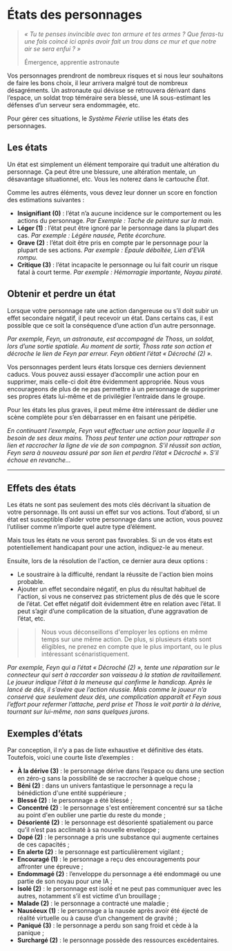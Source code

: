 # États des personnages

> *« Tu te penses invincible avec ton armure et tes armes ? Que feras-tu une fois coincé ici après avoir fait un trou dans ce mur et que notre air se sera enfui ? »*
>
> Émergence, apprentie astronaute

Vos personnages prendront de nombreux risques et si nous leur souhaitons de faire les bons choix, il leur arrivera malgré tout de nombreux désagréments. Un astronaute qui dévisse se retrouvera dérivant dans l’espace, un soldat trop téméraire sera blessé, une IA sous-estimant les défenses d’un serveur sera endommagée, etc.

Pour gérer ces situations, le *Système Féerie* utilise les états des personnages.

## Les états

Un état est simplement un élément temporaire qui traduit une altération du personnage. Ça peut être une blessure, une altération mentale, un désavantage situationnel, etc. Vous les noterez dans le cartouche *État*.

Comme les autres éléments, vous devez leur donner un score en fonction des estimations suivantes :
* **Insignifiant (0)** : l’état n’a aucune incidence sur le comportement ou les actions du personnage. *Par Exemple : Tache de peinture sur la main.*
* **Léger (1)** : l’état peut être ignoré par le personnage dans la plupart des cas. *Par exemple : Légère nausée, Petite écorchure.*
* **Grave (2)** : l’état doit être pris en compte par le personnage pour la plupart de ses actions. *Par exemple : Épaule déboîtée, Lien d’EVA rompu.*
* **Critique (3)** : l’état incapacite le personnage ou lui fait courir un risque fatal à court terme. *Par exemple : Hémorragie importante, Noyau piraté.*

## Obtenir et perdre un état

Lorsque votre personnage rate une action dangereuse ou s’il doit subir un effet secondaire négatif, il peut recevoir un état. Dans certains cas, il est possible que ce soit la conséquence d’une action d’un autre personnage.

*Par exemple, Feyn, un astronaute, est accompagné de Thoss, un soldat, lors d’une sortie spatiale. Au moment de sortir, Thoss rate son action et décroche le lien de Feyn par erreur. Feyn obtient l’état « Décroché (2) ».*

Vos personnages perdent leurs états lorsque ces derniers deviennent caducs. Vous pouvez aussi essayer d’accomplir une action pour en supprimer, mais celle-ci doit être évidemment appropriée. Nous vous encourageons de plus de ne pas permettre à un personnage de supprimer ses propres états lui-même et de privilégier l’entraide dans le groupe.

Pour les états les plus graves, il peut même être intéressant de dédier une scène complète pour s’en débarrasser en en faisant une péripétie.

*En continuant l’exemple, Feyn veut effectuer une action pour laquelle il a besoin de ses deux mains. Thoss peut tenter une action pour rattraper son lien et raccrocher la ligne de vie de son compagnon. S’il réussit son action, Feyn sera à nouveau assuré par son lien et perdra l’état « Décroché ». S’il échoue en revanche…*

----

## Effets des états

Les états ne sont pas seulement des mots clés décrivant la situation de votre personnage. Ils ont aussi un effet sur vos actions. Tout d’abord, si un état est susceptible d’aider votre personnage dans une action, vous pouvez l’utiliser comme n’importe quel autre type d’élément.

Mais tous les états ne vous seront pas favorables. Si un de vos états est potentiellement handicapant pour une action, indiquez-le au meneur.

Ensuite, lors de la résolution de l'action, ce dernier aura deux options :
* Le soustraire à la difficulté, rendant la réussite de l'action bien moins probable.
* Ajouter un effet secondaire négatif, en plus du résultat habituel de l'action, si vous ne conservez pas strictement plus de dés que le score de l’état. Cet effet négatif doit évidemment être en relation avec l’état. Il peut s’agir d’une complication de la situation, d’une aggravation de l’état, etc.

>> Nous vous déconseillons d'employer les options en même temps sur une même action. De plus, si plusieurs états sont éligibles, ne prenez en compte que le plus important, ou le plus intéressant scénaristiquement.

*Par exemple, Feyn qui a l’état « Décroché (2) », tente une réparation sur le connecteur qui sert à raccorder son vaisseau à la station de ravitaillement. Le joueur indique l’état à la meneuse qui confirme le handicap. Après le lancé de dés, il s’avère que l’action réussie. Mais comme le joueur n’a conservé que seulement deux dés, une complication apparaît et Feyn sous l’effort pour refermer l’attache, perd prise et Thoss le voit partir à la dérive, tournant sur lui-même, non sans quelques jurons.*

## Exemples d’états

Par conception, il n’y a pas de liste exhaustive et définitive des états. Toutefois, voici une courte liste d’exemples :
* **À la dérive (3)** : le personnage dérive dans l’espace ou dans une section en zéro-g sans la possibilité de se raccrocher à quelque chose ;
* **Béni (2)** : dans un univers fantastique le personnage a reçu la bénédiction d'une entité suppérieure ;
* **Blessé (2)** : le personnage a été blessé ;
* **Concentré (2)** : le personnage s'est entièrement concentré sur sa tâche au point d'en oublier une partie du reste du monde ;
* **Désorienté (2)** : le personnage est désorienté spatialement ou parce qu’il n’est pas acclimaté à sa nouvelle enveloppe ;
* **Dopé (2)** : le personnage a pris une substance qui augmente certaines de ces capacités ;
* **En alerte (2)** : le personnage est particulièrement vigilant ;
* **Encouragé (1)** : le personnage a reçu des encouragements pour affronter une épreuve ;
* **Endommagé (2)** : l’enveloppe du personnage a été endommagé ou une partie de son noyau pour une IA ;
* **Isolé (2)** : le personnage est isolé et ne peut pas communiquer avec les autres, notamment s’il est victime d’un brouillage ;
* **Malade (2)** : le personnage a contracté une maladie ;
* **Nauséeux (1)** : le personnage a la nausée après avoir été éjecté de réalité virtuelle ou à cause d’un changement de gravité ;
* **Paniqué (3)** : le personnage a perdu son sang froid et cède à la panique ;
* **Surchargé (2)** : le personnage possède des ressources excédentaires.

